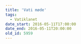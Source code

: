 ```yaml
---
title: 'Vati møde'
tags:
  - Vatiklanet
date_start: 2016-05-11T17:00:00
date_end: 2016-05-11T20:00:00
old_id: 5959
---
```

